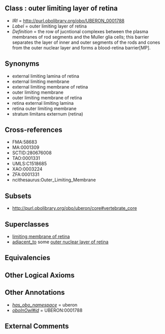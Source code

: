 
## Class : outer limiting layer of retina

 * *IRI* = http://purl.obolibrary.org/obo/UBERON_0001788
 * *Label* = outer limiting layer of retina
 * *Definition* = the row of jucntional complexes between the plasma membranes of rod segments and the Muller glia cells; this barrier separates the layer of inner and outer segments of the rods and cones from the outer nuclear layer and forms a blood-retina barrier[MP].

## Synonyms

 * external limiting lamina of retina
 * external limiting membrane
 * external limiting membrane of retina
 * outer limiting membrane
 * outer limiting membrane of retina
 * retina external limiting lamina
 * retina outer limiting membrane
 * stratum limitans externum (retina)

## Cross-references

 * FMA:58683
 * MA:0001309
 * SCTID:280676008
 * TAO:0001331
 * UMLS:C1518685
 * XAO:0003224
 * ZFA:0001331
 * ncithesaurus:Outer_Limiting_Membrane

## Subsets

 * http://purl.obolibrary.org/obo/uberon/core#vertebrate_core

## Superclasses

 * [limiting membrane of retina](../../UBERON/19/UBERON_0007619.md)
 * [adjacent_to](../../RO/20/RO_0002220.md) some [outer nuclear layer of retina](../../UBERON/89/UBERON_0001789.md)

## Equivalencies


## Other Logical Axioms


## Other Annotations

 * *[has_obo_namespace](../../ce/oboInOwl#hasOBONamespace.md)* = uberon
 * *[oboInOwl#id](../../id/oboInOwl#id.md)* = UBERON:0001788

## External Comments

